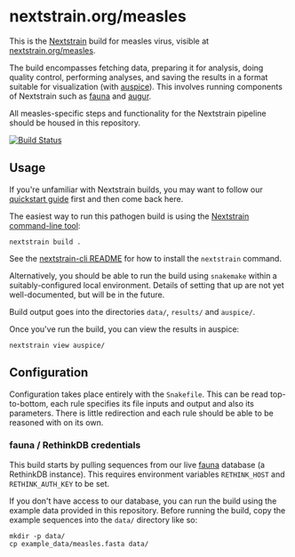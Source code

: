 # nextstrain.org/measles

This is the [Nextstrain](https://nextstrain.org) build for measles virus, visible at
[nextstrain.org/measles](https://nextstrain.org/measles).

The build encompasses fetching data, preparing it for analysis, doing quality
control, performing analyses, and saving the results in a format suitable for
visualization (with [auspice][]).  This involves running components of
Nextstrain such as [fauna][] and [augur][].

All measles-specific steps and functionality for the Nextstrain pipeline should be
housed in this repository.

[![Build Status](https://travis-ci.com/nextstrain/measles.svg?branch=master)](https://travis-ci.com/nextstrain/measles)

## Usage

If you're unfamiliar with Nextstrain builds, you may want to follow our
[quickstart guide][] first and then come back here.

The easiest way to run this pathogen build is using the [Nextstrain
command-line tool][nextstrain-cli]:

    nextstrain build .

See the [nextstrain-cli README][] for how to install the `nextstrain` command.

Alternatively, you should be able to run the build using `snakemake` within a
suitably-configured local environment.  Details of setting that up are not yet
well-documented, but will be in the future.

Build output goes into the directories `data/`, `results/` and `auspice/`.

Once you've run the build, you can view the results in auspice:

    nextstrain view auspice/


## Configuration

Configuration takes place entirely with the `Snakefile`. This can be read top-to-bottom, each rule
specifies its file inputs and output and also its parameters. There is little redirection and each
rule should be able to be reasoned with on its own.


### fauna / RethinkDB credentials

This build starts by pulling sequences from our live [fauna][] database (a RethinkDB instance). This
requires environment variables `RETHINK_HOST` and `RETHINK_AUTH_KEY` to be set.

If you don't have access to our database, you can run the build using the
example data provided in this repository.  Before running the build, copy the
example sequences into the `data/` directory like so:

    mkdir -p data/
    cp example_data/measles.fasta data/


[Nextstrain]: https://nextstrain.org
[fauna]: https://github.com/nextstrain/fauna
[augur]: https://github.com/nextstrain/augur
[auspice]: https://github.com/nextstrain/auspice
[snakemake cli]: https://snakemake.readthedocs.io/en/stable/executable.html#all-options
[nextstrain-cli]: https://github.com/nextstrain/cli
[nextstrain-cli README]: https://github.com/nextstrain/cli/blob/master/README.md
[quickstart guide]: https://nextstrain.org/docs/getting-started/quickstart
